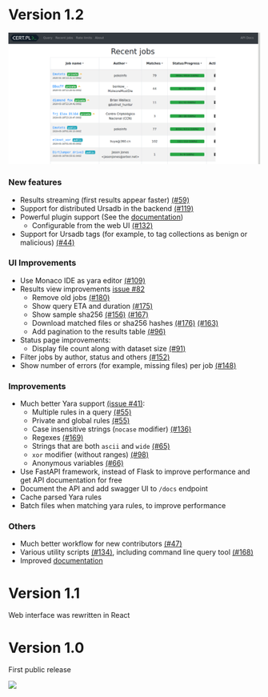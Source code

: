 # Version 1.2

![](./docs/interface-v1.2.gif)

### New features

- Results streaming (first results appear faster) [(#59)](https://github.com/CERT-Polska/mquery/pull/59)
- Support for distributed Ursadb in the backend [(#119)](https://github.com/CERT-Polska/mquery/pull/119)
- Powerful plugin support (See the [documentation](./docs/plugins.md))
    - Configurable from the web UI [(#132)](https://github.com/CERT-Polska/mquery/pull/132)
- Support for Ursadb tags (for example, to tag collections as benign or malicious) [(#44)](https://github.com/CERT-Polska/mquery/pull/44)

### UI Improvements

- Use Monaco IDE as yara editor [(#109)](https://github.com/CERT-Polska/mquery/pull/#109)
- Results view improvements [issue #82](https://github.com/CERT-Polska/mquery/issues/82)
    - Remove old jobs [(#180)](https://github.com/CERT-Polska/mquery/pull/#180)
    - Show query ETA and duration [(#175)](https://github.com/CERT-Polska/mquery/pull/175)
    - Show sample sha256 [(#156)](https://github.com/CERT-Polska/mquery/pull/156) [(#167)](https://github.com/CERT-Polska/mquery/pull/167)
    - Download matched files or sha256 hashes [(#176)](https://github.com/CERT-Polska/mquery/pull/#176) [(#163)](https://github.com/CERT-Polska/mquery/pull/#163)
    - Add pagination to the results table [(#96)](https://github.com/CERT-Polska/mquery/pull/#96)
- Status page improvements:
    - Display file count along with dataset size [(#91)](https://github.com/CERT-Polska/mquery/pull/#91)
- Filter jobs by author, status and others [(#152)](https://github.com/CERT-Polska/mquery/pull/#152)
- Show number of errors (for example, missing files) per job [(#148)](https://github.com/CERT-Polska/mquery/pull/#148)

### Improvements

- Much better Yara support [(issue #41)](https://github.com/CERT-Polska/mquery/issues/41):
    - Multiple rules in a query [(#55)](https://github.com/CERT-Polska/mquery/pull/55)
    - Private and global rules [(#55)](https://github.com/CERT-Polska/mquery/pull/55)
    - Case insensitive strings (`nocase` modifier) [(#136)](https://github.com/CERT-Polska/mquery/pull/136)
    - Regexes [(#169)](https://github.com/CERT-Polska/mquery/pull/169)
    - Strings that are both `ascii` and `wide` [(#65)](https://github.com/CERT-Polska/mquery/pull/65)
    - `xor` modifier (without ranges) [(#98)](https://github.com/CERT-Polska/mquery/pull/98)
    - Anonymous variables [(#66)](https://github.com/CERT-Polska/mquery/pull/66)
- Use FastAPI framework, instead of Flask to improve performance and get API documentation for free
- Document the API and add swagger UI to `/docs` endpoint
- Cache parsed Yara rules
- Batch files when matching yara rules, to improve performance

### Others

- Much better workflow for new contributors [(#47)](https://github.com/CERT-Polska/mquery/pull/47)
- Various utility scripts [(#134)](https://github.com/CERT-Polska/mquery/pull/134/), including
    command line query tool [(#168)](https://github.com/CERT-Polska/mquery/pull/168)
- Improved [documentation](https://cert-polska.github.io/mquery/)

# Version 1.1

Web interface was rewritten in React

# Version 1.0

First public release

![](./docs/mquery-web-ui.gif)
